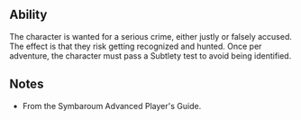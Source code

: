## Ability
The character is wanted for a serious crime, either justly or falsely accused. The effect is that they risk getting recognized and hunted. Once per adventure, the character must pass a Subtlety test to avoid being identified.
## Notes
* From the Symbaroum Advanced Player's Guide.